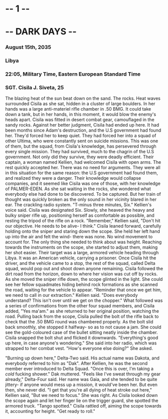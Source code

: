 # -- 1 --
# -- DARK DAYS --
### August 15th, 2035
### Libya
### 22:05, Military Time, Eastern European Standard Time
### SGT. Cisila J. Siveta, 25

The blazing heat of the sun beat down on the sand. The rocks. Heat waves surrounded Cisila as she sat, hidden in a cluster of large boulders. In her hands was a large anti-materiel rifle chamber in .50 BMG. It could take down a tank, but in her hands, in this moment, it would blow the enemy's heads apart. Cisila was fitted in desert combat gear, camouflaged in the sandy rocks. Against her better judgment, Cisila had ended up here. It had been months since Adam's destruction, and the U.S government had found her. They'd forced her to keep quiet. They had forced her into a squad of other Ultima, who were constantly sent on suicide missions. This was one of them, but the squad, from Cisila's knowledge, has persevered through every single mission. They had survived, much to the chagrin of the U.S government. Not only did they survive, they were deadly efficient. Their captain, a woman named Kellien, had welcomed Cisila with open arms. The rest quickly accepted her. There was no need for arguments. They were all in this situation for the same reason: the U.S government had found them, and realized they were a danger. Their knowledge would collapse companies, and it seemed like Cisila was one of those, with her knowledge of PALMER-EDEN. As she sat waiting in the rocks, she wondered what everybody else had done to be discovered. To be captured. But her train of thought was quickly broken as the only sound in her vicinity blared in her ear. The crackling radio system. "T-minus three minutes, Six." Kellien's voice said. Cisila was designated Six. Slowly, she heaved the heavy and bulky sniper rifle up, positioning herself as comfortable as possible, and resting the tripod of the rifle on a rock. "Remember," Kellien said, "Don't hit our objective. He needs to be alive- I think." Cisila leaned forward, carefully holding onto the sniper and  staring down the scope. She held her left hand up into the air and felt the wind- there was none. No wind movement to account for. The only thing she needed to think about was height. Reaching towards the instruments on the scope, she started to adjust them, making her shot easier. Their target was a large, armored vehicle heading through Libya. It was an American vehicle, carrying a prisoner. Once Cisila hit the driver, and the vehicle came to a stop, the rest of the squad, called Delta squad, would pop out and shoot down anyone remaining. Cisila followed the dirt road from the horizon, down to where her vision was cut off by rocks. As she moved the sniper rifle down, the scope glinted in the light. She could see her fellow squadmates hiding behind rock formations as she scanned the road, waiting for the vehicle to appear. "Reminder that once we get him, we need to call in our extraction." Kellien said. "Does everybody understand? This isn't over until we get on the chopper." What followed was a series of confirmations from the other four squad members, and Cisila added, "Yes ma'am." as she returned to her original position, watching the road. Pulling back from the scope, Cisila pulled the bolt of the rifle back to check that the .50 BMG round was chambered properly. As the bolt slid back smoothly, she stopped it halfway- so as to not cause a jam. She could see the gold-coloured case of the bullet sitting neatly inside the chamber. Cisila snapped the bolt shut and flicked it downwards. "Everything's good up here, in case anyone's wondering." She said into her radio, which was strapped to her combat vest. "How's everyone else doing?" She asked.

"Burning up down here," Delta-Two said. His actual name was Dakota, and everybody referred to him as "Dak". After Kellien, he was the second member ever introduced to Delta Squad. "Once this is over, I'm taking a *cold* fucking shower." Dak muttered. "Feels like I've sweat through my gear already," Delta-Four said. Her name was Gaia, and she tended to be quite jittery- if anyone would mess up a mission, it would've been her. But even then, she never did. "I get that you're all dying of heat stroke out here," Kellien said, "But we need to focus." She was right. As Cisila looked down the scope again and let her finger lie on the trigger guard, she spotted the armored truck. "Tango spotted." Cisila rattled off, aiming the scope towards it, accounting for height. "Get ready to roll."
